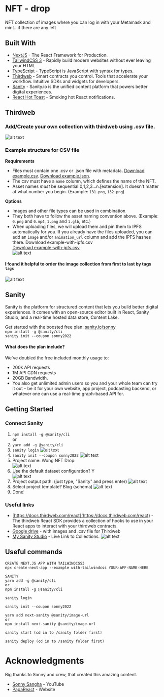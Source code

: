 # NFT - drop

NFT collection of images where you can log in with your Metamask
and mint...if there are any left

## Built With

- [NextJS](https://nextjs.org/) - The React Framework
  for Production.
- [TailwindCSS 3](https://tailwindcss.com/) - Rapidly build modern websites without ever leaving your HTML
- [TypeScript](https://www.typescriptlang.org/) - TypeScript is JavaScript with syntax for types.
- [Thirdweb](https://thirdweb.com/) - Smart contracts you control. Tools that accelerate your workflow.
  Intuitive SDKs and widgets for developers.
- [Sanity](https://www.sanity.io/) - Sanity.io is the unified content platform that powers better digital experiences.
- [React Hot Toast](https://react-hot-toast.com/) - Smoking hot React notifications.
  <br>

## Thirdweb

### Add/Create your own collection with thirdweb using .csv file.

![alt text](./githubImages/thirdweb-main.png)

### Example structure for CSV file <br>

**Requirements**

- Files must contain one .csv or .json file with metadata. [Download example.csv](https://thirdweb.com/example.csv). [Download example.json](https://thirdweb.com/example.json).
- The csv must have a `name` column, which defines the name of the NFT.
- Asset names _must_ be sequential 0,1,2,3...n.[extension]. It doesn't matter at what number you begin. (Example: `131.png`, `132.png`).<br>

**Options**

- Images and other file types can be used in combination.
- They both have to follow the asset naming convention above. (Example: `0.png` and `0.mp4`, `1.png` and `1.glb`, etc.)
- When uploading files, we will upload them and pin them to IPFS automatically for you. If you already have the files uploaded, you can add an `image` and/or `animation_url` column and add the IPFS hashes there. Download example-with-ipfs.csv<br>
  [Download example-with-ipfs.csv](https://thirdweb.com/example-with-ipfs.csv)<br>
  ![alt text](./githubImages/thirdweb-csv-file.png)
  <br>

#### I found it helpful to order the image collection from first to last by tags `tags`<br>

![alt text](./githubImages/thirdweb-order-images-by-tags.png)

## Sanity

Sanity is the platform for structured content that lets you build better digital experiences. It comes with an open-source editor built in React, Sanity Studio, and a real-time hosted data store, Content Lake.
<br>

Get started with the boosted free plan: [sanity.io/sonny](https://www.sanity.io/sonny)<br>
`npm install -g @sanity/cli`<br>
`sanity init --coupon sonny2022`

#### What does the plan include?

We've doubled the free included monthly usage to:

- 200k API requests
- 1M API CDN requests
- 20GB Bandwidth.
- You also get unlimited admin users so you and your whole team can try it out – be it for your own website, app project, podcasting backend, or whatever one can use a real-time graph-based API for.

## Getting Started

### Connect Sanity

1. `npm install -g @sanity/cli`
   <br>
   or
   <br>
2. `yarn add -g @sanity/cli`
3. `sanity login`
   ![alt text](./githubImages/sanity-login-succeesful.png)
   <br>
4. `sanity init --coupon sonny2022`
   ![alt text](./githubImages/sanity-coupon.png)
5. Project name: Wong NFT Drop  
   ![alt text](./githubImages/sanity-project-name.png)
6. Use the default dataset configuration? Y  
   ![alt text](./githubImages/sanity-default-dataset.png)
7. Project output path: (just type, "Sanity" and press enter)
   ![alt text](./githubImages/sanity-project-output-path.png)
8. Select project template? Blog (schema)
   ![alt text](./githubImages/sannity-blog-schema.png)
9. Done!

### Useful links

- [https://docs.thirdweb.com/react](https://docs.thirdweb.com/react) - The thirdweb React SDK provides a collection of hooks to use in your React apps to interact with your thirdweb contracts.
  <br>
- [Google drive](https://drive.google.com/drive/folders/1qU7Wfv0hDGGULe9b9z_TVMkK1G3nIacv) - with images and .csv file for Thirdweb
  <br>
- [My Sanity Studio](https://wongs-nft-collections.sanity.studio/) - Live Link to Collections.
  ![alt text](./githubImages/sanity-studio-live.png)<br>

## Useful commands

```
CREATE NEXT.JS APP WITH TAILWINDCSS3
npx create-next-app --example with-tailwindcss YOUR-APP-NAME-HERE
```

```
SANITY
yarn add -g @sanity/cli
or
npm install -g @sanity/cli

sanity login

sanity init --coupon sonny2022

yarn add next-sanity @sanity/image-url
or
npm install next-sanity @sanity/image-url

sanity start (cd in to /sanity folder first)

sanity deploy (cd in to /sanity folder first)
```

# Acknowledgments

Big thanks to Sonny and crew, that created this amazing content.

- [Sonny Sangha](https://www.youtube.com/channel/UCqeTj_QAnNlmt7FwzNwHZnA) - YouTube
- [PapaReact](https://www.papareact.com/) - Website
